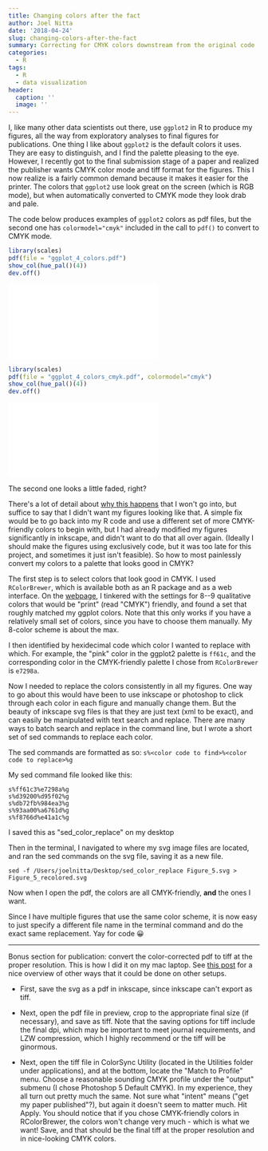 ```yaml
---
title: Changing colors after the fact
author: Joel Nitta
date: '2018-04-24'
slug: changing-colors-after-the-fact
summary: Correcting for CMYK colors downstream from the original code
categories:
  - R
tags:
  - R
  - data visualization
header:
  caption: ''
  image: ''
---
```





I, like many other data scientists out there, use `ggplot2` in R to produce my figures, all the way from exploratory analyses to final figures for publications. One thing I like about `ggplot2` is the default colors it uses. They are easy to distinguish, and I find the palette pleasing to the eye. However, I recently got to the final submission stage of a paper and realized the publisher wants CMYK color mode and tiff format for the figures. This I now realize is a fairly common demand because it makes it easier for the printer. The colors that `ggplot2` use look great on the screen (which is RGB mode), but when automatically converted to CMYK mode they look drab and pale.

The code below produces examples of `ggplot2` colors as pdf files, but the second one has `colormodel="cmyk"` included in the call to `pdf()` to convert to CMYK mode.


```r
library(scales)
pdf(file = "ggplot_4_colors.pdf")
show_col(hue_pal()(4))
dev.off()
```



![](/post/2018-04-24-changing-colors-after-the-fact/ggplot_4_colors.pdf)


```r
library(scales)
pdf(file = "ggplot_4_colors_cmyk.pdf", colormodel="cmyk")
show_col(hue_pal()(4))
dev.off()
```



![](/post/2018-04-24-changing-colors-after-the-fact/ggplot_4_colors_cmyk.pdf)

The second one looks a little faded, right?

There's a lot of detail about [why this happens](https://blog.redbubble.com/2017/05/designing-in-cmyk-vs-rgb/) that I won't go into, but suffice to say that I didn't want my figures looking like that. A simple fix would be to go back into my R code and use a different set of more CMYK-friendly colors to begin with, but I had already modified my figures significantly in inkscape, and didn't want to do that all over again. (Ideally I should make the figures using exclusively code, but it was too late for this project, and sometimes it just isn't feasible). So how to most painlessly convert my colors to a palette that looks good in CMYK?

The first step is to select colors that look good in CMYK. I used `RColorBrewer`, which is available both as an R package and as a web interface. On the [webpage](http://colorbrewer2.org/), I tinkered with the settings for 8--9 qualitative colors that would be "print" (read "CMYK") friendly, and found a set that roughly matched my ggplot colors. Note that this only works if you have a relatively small set of colors, since you have to choose them manually. My 8-color scheme is about the max.

I then identified by hexidecimal code which color I wanted to replace with which. For example, the "pink" color in the ggplot2 palette is `ff61c`, and the corresponding color in the CMYK-friendly palette I chose from `RColorBrewer` is `e7298a`.

Now I needed to replace the colors consistently in all my figures. One way to go about this would have been to use inkscape or photoshop to click through each color in each figure and manually change them. But the beauty of inkscape svg files is that they are just text (xml to be exact), and can easily be manipulated with text search and replace. There are many ways to batch search and replace in the command line, but I wrote a short set of sed commands to replace each color.

The sed commands are formatted as so:
`s%<color code to find>%<color code to replace>%g`

My sed command file looked like this:

```
s%ff61c3%e7298a%g
s%d39200%d95f02%g
s%db72fb%984ea3%g
s%93aa00%a6761d%g
s%f8766d%e41a1c%g
```

I saved this as "sed_color_replace" on my desktop

Then in the terminal, I navigated to where my svg image files are located, and ran the sed commands on the svg file, saving it as a new file.

`sed -f /Users/joelnitta/Desktop/sed_color_replace Figure_5.svg > Figure_5_recolored.svg`

Now when I open the pdf, the colors are all CMYK-friendly, **and** the ones I want.

Since I have multiple figures that use the same color scheme, it is now easy to just specify a different file name in the terminal command and do the exact same replacement. Yay for code 😀

***

Bonus section for publication: convert the color-corrected pdf to tiff at the proper resolution. This is how I did it on my mac laptop. See [this post](https://thepoliticalmethodologist.com/2013/11/25/making-high-resolution-graphics-for-academic-publishing/) for a nice overview of other ways that it could be done on other setups.

* First, save the svg as a pdf in inkscape, since inkscape can't export as tiff. 
* Next, open the pdf file in preview, crop to the appropriate final size (if necessary), and save as tiff. Note that the saving options for tiff include the final dpi, which may be important to meet journal requirements, and LZW compression, which I highly recommend or the tiff will be ginormous.

* Next, open the tiff file in ColorSync Utility (located in the Utilities folder under applications), and at the bottom, locate the "Match to Profile" menu. Choose a reasonable sounding CMYK profile under the "output" submenu (I chose Photoshop 5 Default CMYK). In my experience, they all turn out pretty much the same. Not sure what "intent" means ("get my paper published"?), but again it doesn't seem to matter much. Hit Apply. You should notice that if you chose CMYK-friendly colors in RColorBrewer, the colors won't change very much - which is what we want! Save, and that should be the final tiff at the proper resolution and in nice-looking CMYK colors.
